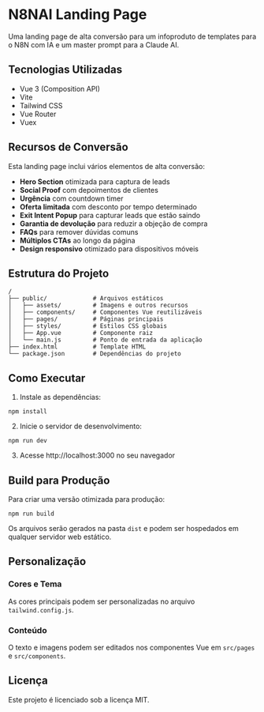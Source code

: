 # N8NAI Landing Page

Uma landing page de alta conversão para um infoproduto de templates para o N8N com IA e um master prompt para a Claude AI.

## Tecnologias Utilizadas

- Vue 3 (Composition API)
- Vite
- Tailwind CSS
- Vue Router
- Vuex

## Recursos de Conversão

Esta landing page inclui vários elementos de alta conversão:

- **Hero Section** otimizada para captura de leads
- **Social Proof** com depoimentos de clientes
- **Urgência** com countdown timer
- **Oferta limitada** com desconto por tempo determinado
- **Exit Intent Popup** para capturar leads que estão saindo
- **Garantia de devolução** para reduzir a objeção de compra
- **FAQs** para remover dúvidas comuns
- **Múltiplos CTAs** ao longo da página
- **Design responsivo** otimizado para dispositivos móveis

## Estrutura do Projeto

```
/
├── public/             # Arquivos estáticos
│   ├── assets/         # Imagens e outros recursos
│   ├── components/     # Componentes Vue reutilizáveis
│   ├── pages/          # Páginas principais
│   ├── styles/         # Estilos CSS globais
│   ├── App.vue         # Componente raiz
│   └── main.js         # Ponto de entrada da aplicação
├── index.html          # Template HTML
└── package.json        # Dependências do projeto
```

## Como Executar

1. Instale as dependências:
```
npm install
```

2. Inicie o servidor de desenvolvimento:
```
npm run dev
```

3. Acesse http://localhost:3000 no seu navegador

## Build para Produção

Para criar uma versão otimizada para produção:

```
npm run build
```

Os arquivos serão gerados na pasta `dist` e podem ser hospedados em qualquer servidor web estático.

## Personalização

### Cores e Tema

As cores principais podem ser personalizadas no arquivo `tailwind.config.js`.

### Conteúdo

O texto e imagens podem ser editados nos componentes Vue em `src/pages` e `src/components`.

## Licença

Este projeto é licenciado sob a licença MIT.
